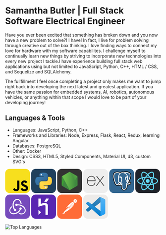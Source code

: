 # Samantha Butler | Full Stack Software Electrical Engineer 


Have you ever been excited that something has broken down and you now have a new problem to solve?! I have! In fact, I live for problem solving through creative out of the box thinking. I love finding ways to connect my love for hardware with my software capabilites. I challenge myself to continually learn new things by striving to incorporate new technologies into every new project I tackle.I have experience building full stack web applications using but not limited to JavaScript, Python, C++, HTML / CSS, and Sequelize and SQLAlchemy.

The fullfillment I feel once completing a project only makes me want to jump right back into developing the next latest and greatest application. If you have the same passion for embedded systems, AI, robotics, autonomous vehicles, or anything within that scope I would love to be part of your developing journey!

## Languages & Tools

- Languages: JavaScript, Python, C++
- Frameworks and Libraries: Node, Express, Flask, React, Redux, learning Angular
- Databases: PostgreSQL
- Other:  Docker
- Design: CSS3, HTML5, Styled Components, Material UI, d3, custom SVG's


![JS](https://github.com/harshcut/harshcut/blob/master/static/javascript.svg)   ![Python](https://github.com/harshcut/harshcut/blob/master/static/python.svg)   ![Node](https://github.com/harshcut/harshcut/blob/master/static/nodejs.svg)   ![Express](https://github.com/harshcut/harshcut/blob/master/static/expressjs.svg)   ![POstgreSQL](https://github.com/harshcut/harshcut/blob/master/static/postgresql.svg)   ![React](https://github.com/harshcut/harshcut/blob/master/static/react.svg)   ![Redux](https://github.com/harshcut/harshcut/blob/master/static/redux.svg)   ![Heroku](https://github.com/harshcut/harshcut/blob/master/static/heroku.svg)  ![Postman](https://github.com/harshcut/harshcut/blob/master/static/postman.svg)   ![VSCode](https://github.com/harshcut/harshcut/blob/master/static/vscode.svg)
 

![Top Languages](https://github-readme-stats.vercel.app/api/top-langs/?username=Sbutler8)

<!--
**Sbutler8/Sbutler8** is a ✨ _special_ ✨ repository because its `README.md` (this file) appears on your GitHub profile.
